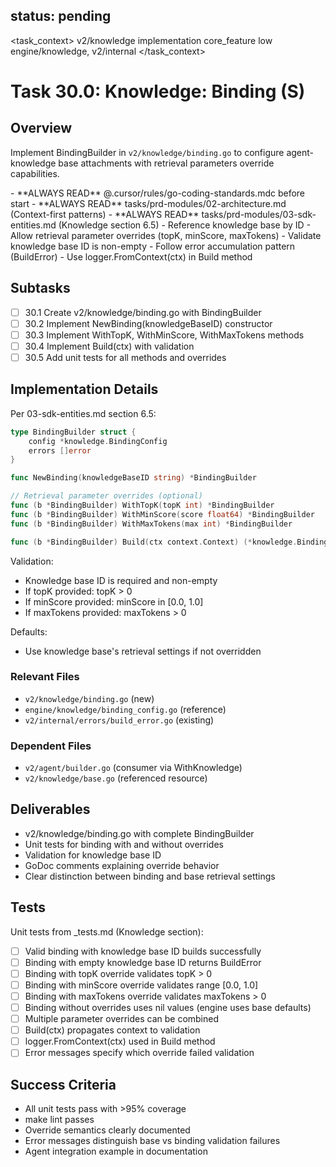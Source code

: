 ## status: pending

<task_context>
<domain>v2/knowledge</domain>
<type>implementation</type>
<scope>core_feature</scope>
<complexity>low</complexity>
<dependencies>engine/knowledge, v2/internal</dependencies>
</task_context>

# Task 30.0: Knowledge: Binding (S)

## Overview

Implement BindingBuilder in `v2/knowledge/binding.go` to configure agent-knowledge base attachments with retrieval parameters override capabilities.

<critical>
- **ALWAYS READ** @.cursor/rules/go-coding-standards.mdc before start
- **ALWAYS READ** tasks/prd-modules/02-architecture.md (Context-first patterns)
- **ALWAYS READ** tasks/prd-modules/03-sdk-entities.md (Knowledge section 6.5)
</critical>

<requirements>
- Reference knowledge base by ID
- Allow retrieval parameter overrides (topK, minScore, maxTokens)
- Validate knowledge base ID is non-empty
- Follow error accumulation pattern (BuildError)
- Use logger.FromContext(ctx) in Build method
</requirements>

## Subtasks

- [ ] 30.1 Create v2/knowledge/binding.go with BindingBuilder
- [ ] 30.2 Implement NewBinding(knowledgeBaseID) constructor
- [ ] 30.3 Implement WithTopK, WithMinScore, WithMaxTokens methods
- [ ] 30.4 Implement Build(ctx) with validation
- [ ] 30.5 Add unit tests for all methods and overrides

## Implementation Details

Per 03-sdk-entities.md section 6.5:

```go
type BindingBuilder struct {
    config *knowledge.BindingConfig
    errors []error
}

func NewBinding(knowledgeBaseID string) *BindingBuilder

// Retrieval parameter overrides (optional)
func (b *BindingBuilder) WithTopK(topK int) *BindingBuilder
func (b *BindingBuilder) WithMinScore(score float64) *BindingBuilder
func (b *BindingBuilder) WithMaxTokens(max int) *BindingBuilder

func (b *BindingBuilder) Build(ctx context.Context) (*knowledge.BindingConfig, error)
```

Validation:
- Knowledge base ID is required and non-empty
- If topK provided: topK > 0
- If minScore provided: minScore in [0.0, 1.0]
- If maxTokens provided: maxTokens > 0

Defaults:
- Use knowledge base's retrieval settings if not overridden

### Relevant Files

- `v2/knowledge/binding.go` (new)
- `engine/knowledge/binding_config.go` (reference)
- `v2/internal/errors/build_error.go` (existing)

### Dependent Files

- `v2/agent/builder.go` (consumer via WithKnowledge)
- `v2/knowledge/base.go` (referenced resource)

## Deliverables

- v2/knowledge/binding.go with complete BindingBuilder
- Unit tests for binding with and without overrides
- Validation for knowledge base ID
- GoDoc comments explaining override behavior
- Clear distinction between binding and base retrieval settings

## Tests

Unit tests from _tests.md (Knowledge section):

- [ ] Valid binding with knowledge base ID builds successfully
- [ ] Binding with empty knowledge base ID returns BuildError
- [ ] Binding with topK override validates topK > 0
- [ ] Binding with minScore override validates range [0.0, 1.0]
- [ ] Binding with maxTokens override validates maxTokens > 0
- [ ] Binding without overrides uses nil values (engine uses base defaults)
- [ ] Multiple parameter overrides can be combined
- [ ] Build(ctx) propagates context to validation
- [ ] logger.FromContext(ctx) used in Build method
- [ ] Error messages specify which override failed validation

## Success Criteria

- All unit tests pass with >95% coverage
- make lint passes
- Override semantics clearly documented
- Error messages distinguish base vs binding validation failures
- Agent integration example in documentation
